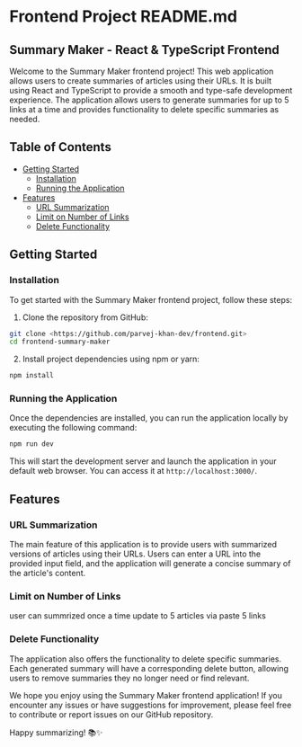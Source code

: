 # Frontend Project README.md

## Summary Maker - React & TypeScript Frontend

Welcome to the Summary Maker frontend project! This web application allows users to create summaries of articles using their URLs. It is built using React and TypeScript to provide a smooth and type-safe development experience. The application allows users to generate summaries for up to 5 links at a time and provides functionality to delete specific summaries as needed.

## Table of Contents

- [Getting Started](#getting-started)
  - [Installation](#installation)
  - [Running the Application](#running-the-application)
- [Features](#features)
  - [URL Summarization](#url-summarization)
  - [Limit on Number of Links](#limit-on-number-of-links)
  - [Delete Functionality](#delete-functionality)

## Getting Started

### Installation

To get started with the Summary Maker frontend project, follow these steps:

1. Clone the repository from GitHub:

```bash
git clone <https://github.com/parvej-khan-dev/frontend.git>
cd frontend-summary-maker
```

2. Install project dependencies using npm or yarn:

```bash
npm install

```

### Running the Application

Once the dependencies are installed, you can run the application locally by executing the following command:

```bash
npm run dev

```

This will start the development server and launch the application in your default web browser. You can access it at `http://localhost:3000/`.

## Features

### URL Summarization

The main feature of this application is to provide users with summarized versions of articles using their URLs. Users can enter a URL into the provided input field, and the application will generate a concise summary of the article's content.

### Limit on Number of Links

user can summrized once a time update to 5 articles via paste 5 links

### Delete Functionality

The application also offers the functionality to delete specific summaries. Each generated summary will have a corresponding delete button, allowing users to remove summaries they no longer need or find relevant.

We hope you enjoy using the Summary Maker frontend application! If you encounter any issues or have suggestions for improvement, please feel free to contribute or report issues on our GitHub repository.

Happy summarizing! 📚✨
